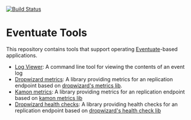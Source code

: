 [![Build Status](https://travis-ci.org/RBMHTechnology/eventuate-tools.svg?branch=master)](https://travis-ci.org/RBMHTechnology/eventuate-tools)

Eventuate Tools
===============

This repository contains tools that support operating 
[Eventuate](https://github.com/RBMHTechnology/eventuate)-based applications.

- [Log Viewer](log-viewer/README.md): A command line tool for viewing the contents 
  of an event log
- [Dropwizard metrics](dropwizard-metrics/README.md): A library providing metrics for an 
  replication endpoint based on [dropwizard's metrics lib](http://metrics.dropwizard.io/3.1.0/).
- [Kamon metrics](kamon-metrics/README.md): A library providing metrics for an replication endpoint
  based on [kamon metrics lib](http://kamon.io/core/metrics/core-concepts/)
- [Dropwizard health checks](dropwizard-healthchecks/README.md): A library providing health checks for
  an replication endpoint based on 
  [dropwizard's health check lib](http://metrics.dropwizard.io/3.1.0/getting-started/#health-checks)